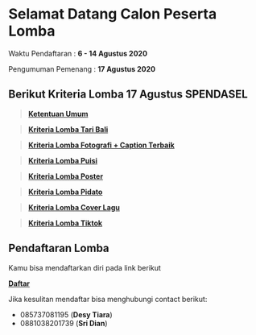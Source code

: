 # Selamat Datang Calon Peserta Lomba

Waktu Pendaftaran : **6 - 14 Agustus 2020**

Pengumuman Pemenang : **17 Agustus 2020**

## Berikut Kriteria Lomba 17 Agustus SPENDASEL

> __[Ketentuan Umum](https://github.com/arta678/kreterialomba/blob/master/page/KetentuanUmum.md)__

> __[Kriteria Lomba Tari Bali](https://github.com/arta678/kreterialomba/blob/master/page/TariBali.md)__

> __[Kriteria Lomba Fotografi + Caption Terbaik](https://github.com/arta678/kreterialomba/blob/master/page/Fotografi.md)__

> __[Kriteria Lomba Puisi](https://github.com/arta678/kreterialomba/blob/master/page/Puisi.md)__

> __[Kriteria Lomba Poster](https://github.com/arta678/kreterialomba/blob/master/page/Poster.md)__

> __[Kriteria Lomba Pidato](https://github.com/arta678/kreterialomba/blob/master/page/Pidato.md)__

> __[Kriteria Lomba Cover Lagu](https://github.com/arta678/kreterialomba/blob/master/page/CoverLagu.md)__

> __[Kriteria Lomba Tiktok](https://github.com/arta678/kreterialomba/blob/master/page/Tiktok.md)__

## Pendaftaran Lomba
Kamu bisa mendaftarkan diri pada link berikut

**[Daftar](https://docs.google.com/forms/d/e/1FAIpQLSfh283NZedRwUSminXWrxF6KQDwIqjaXlFWWF9Gw7boyNRUhQ/viewform?usp=sf_link)**


Jika kesulitan mendaftar bisa menghubungi contact berikut:
- 085737081195 (**Desy Tiara**)
- 0881038201739 (**Sri Dian**)
